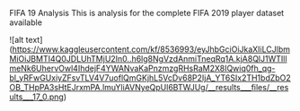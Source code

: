 FIFA 19 Analysis
This is analysis for the complete FIFA 2019 player dataset available <br>

![alt text] (https://www.kaggleusercontent.com/kf/8536993/eyJhbGciOiJkaXIiLCJlbmMiOiJBMTI4Q0JDLUhTMjU2In0..h6lg8NgVzdAnmiTneqRq1A.kjA8QlJ1WTIllmeNk6UhervOwl4IhdejF4YWANvaKaPnzmzgRHsRaM2X8IQwiq0fh_qg-bl_yRFwGUxiyZFsvTLV4V7uoflQmGKjhL5VcDv68P2IjA_YT6SIx2TH1bdZbO2OB_THpPA3sHtEJrxmPA.lmuYliAVNyeQpUl6BTWJUg/__results___files/__results___17_0.png)
